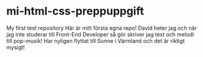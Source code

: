 # mi-html-css-preppuppgift
My first test repository
Här är mitt första egna repo!
David heter jag  och  när jag inte studerar till Front-End Developer så gör skriver jag text och melodi till pop-musik! Har nyligen flyttat till Sunne i Värmland och det är riktigt mysigt!
